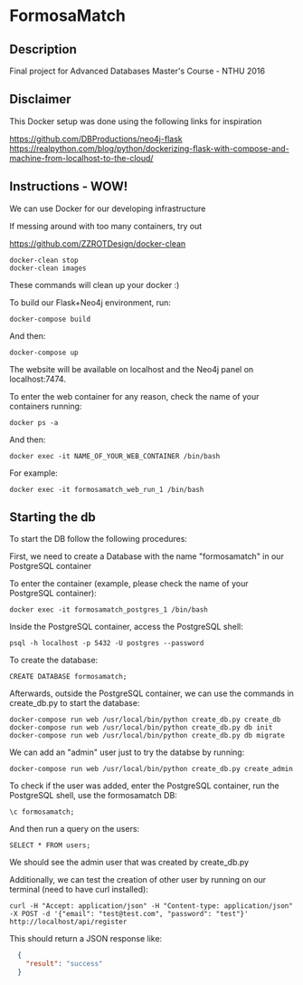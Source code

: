 # FormosaMatch

## Description

Final project for Advanced Databases Master's Course - NTHU 2016



## Disclaimer
This Docker setup was done using the following links for inspiration

https://github.com/DBProductions/neo4j-flask
https://realpython.com/blog/python/dockerizing-flask-with-compose-and-machine-from-localhost-to-the-cloud/

## Instructions - WOW!

We can use Docker for our developing infrastructure

If messing around with too many containers, try out

https://github.com/ZZROTDesign/docker-clean

	docker-clean stop
	docker-clean images

These commands will clean up your docker :)

To build our Flask+Neo4j environment, run:

	docker-compose build

And then:

	docker-compose up

The website will be available on localhost and the Neo4j panel on localhost:7474.

To enter the web container for any reason, check the name of your containers running:

	docker ps -a

And then:

	docker exec -it NAME_OF_YOUR_WEB_CONTAINER /bin/bash

For example:

	docker exec -it formosamatch_web_run_1 /bin/bash

## Starting the db

To start the DB follow the following procedures:

First, we need to create a Database with the name "formosamatch" in our PostgreSQL container

To enter the container (example, please check the name of your PostgreSQL container):

	docker exec -it formosamatch_postgres_1 /bin/bash

Inside the PostgreSQL container, access the PostgreSQL shell:

	psql -h localhost -p 5432 -U postgres --password

To create the database:

	CREATE DATABASE formosamatch;

Afterwards, outside the PostgreSQL container, we can use the commands in create_db.py to start the database:

	docker-compose run web /usr/local/bin/python create_db.py create_db
	docker-compose run web /usr/local/bin/python create_db.py db init
	docker-compose run web /usr/local/bin/python create_db.py db migrate

We can add an "admin" user just to try the databse by running:

	docker-compose run web /usr/local/bin/python create_db.py create_admin

To check if the user was added, enter the PostgreSQL container, run the PostgreSQL shell, use the formosamatch DB:

	\c formosamatch;

And then run a query on the users:

	SELECT * FROM users;

We should see the admin user that was created by create_db.py

Additionally, we can test the creation of other user by running on our terminal (need to have curl installed):

	curl -H "Accept: application/json" -H "Content-type: application/json" -X POST -d '{"email": "test@test.com", "password": "test"}' http://localhost/api/register

This should return a JSON response like:

```json
  {
    "result": "success"
  }
```
